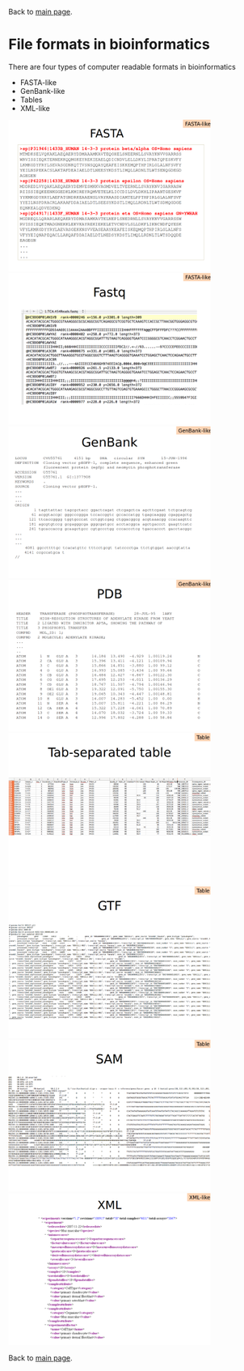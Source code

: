 Back to [main page](../index.md).




# File formats in bioinformatics


There are four types of computer readable formats in bioinformatics

- FASTA-like
- GenBank-like
- Tables
- XML-like


<img src="img/ff1.png" alt="slot" style="width: 400px;;"/>
<img src="img/ff2.png" alt="slot" style="width: 400px;;"/>
<img src="img/ff3.png" alt="slot" style="width: 400px;;"/>
<img src="img/ff4.png" alt="slot" style="width: 400px;;"/>
<img src="img/ff5.png" alt="slot" style="width: 400px;;"/>
<img src="img/ff6.png" alt="slot" style="width: 400px;;"/>
<img src="img/ff7.png" alt="slot" style="width: 400px;;"/>
<img src="img/ff8.png" alt="slot" style="width: 400px;;"/>

Back to [main page](../index.md).
